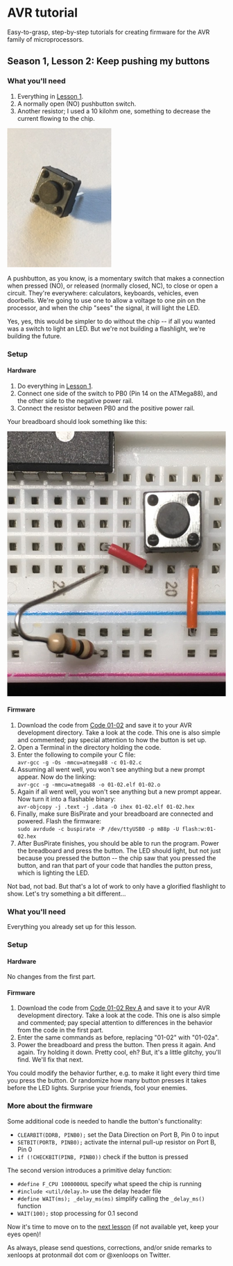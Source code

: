 # AVR tutorial
Easy-to-grasp, step-by-step tutorials for creating firmware for the AVR family of microprocessors.

## Season 1, Lesson 2: Keep pushing my buttons

### What you'll need

1. Everything in [Lesson 1](01-01-LED-light.md).
1. A normally open (NO) pushbutton switch.
1. Another resistor; I used a 10 kilohm one, something to decrease the current flowing to the chip.

![Button](images/01-02-button.jpg)

A pushbutton, as you know, is a momentary switch that makes a connection when pressed (NO), or released (normally closed, NC), to close or open a circuit. They're everywhere: calculators, keyboards, vehicles, even doorbells. We're going to use one to allow a voltage to one pin on the processor, and when the chip "sees" the signal, it will light the LED.

Yes, yes, this would be simpler to do without the chip -- if all you wanted was a switch to light an LED. But we're not building a flashlight, we're building the future.

### Setup
#### Hardware
1. Do everything in [Lesson 1](01-01-LED-light.md).
1. Connect one side of the switch to PB0 (Pin 14 on the ATMega88), and the other side to the negative power rail.
1. Connect the resistor between PB0 and the positive power rail.

Your breadboard should look something like this:

![Button connection closeup](images/01-02-button-connect.jpg)

#### Firmware
1. Download the code from [Code 01-02](code/01-02.c) and save it to your AVR development directory. Take a look at the code. This one is also simple and commented; pay special attention to how the button is set up.
1. Open a Terminal in the directory holding the code.
1. Enter the following to compile your C file:  
`avr-gcc -g -Os -mmcu=atmega88 -c 01-02.c`
1. Assuming all went well, you won't see anything but a new prompt appear. Now do the linking:  
`avr-gcc -g -mmcu=atmega88 -o 01-02.elf 01-02.o`
1. Again if all went well, you won't see anything but a new prompt appear. Now turn it into a flashable binary:  
`avr-objcopy -j .text -j .data -O ihex 01-02.elf 01-02.hex`
1. Finally, make sure BisPirate and your breadboard are connected and powered. Flash the firmware:  
`sudo avrdude -c buspirate -P /dev/ttyUSB0 -p m88p -U flash:w:01-02.hex`
1. After BusPirate finishes, you should be able to run the program. Power the breadboard and press the button. The LED should light, but not just because you pressed the button -- the chip saw that you pressed the button, and ran that part of your code that handles the putton press, which is lighting the LED. 

Not bad, not bad. But that's a lot of work to only have a glorified flashlight to show. Let's try something a bit different...

### What you'll need
Everything you already set up for this lesson.

### Setup
#### Hardware
No changes from the first part.

#### Firmware
1. Download the code from [Code 01-02 Rev A](code/01-02a.c) and save it to your AVR development directory. Take a look at the code. This one is also simple and commented; pay special attention to differences in the behavior from the code in the first part.
1. Enter the same commands as before, replacing "01-02" with "01-02a".
1. Power the breadboard and press the button. Then press it again. And again. Try holding it down. Pretty cool, eh? But, it's a little glitchy, you'll find. We'll fix that next.

You could modify the behavior further, e.g. to make it light every third time you press the button. Or randomize how many button presses it takes before the LED lights. Surprise your friends, fool your enemies.

### More about the firmware
Some additional code is needed to handle the button's functionality:

* `CLEARBIT(DDRB, PINB0);` set the Data Direction on Port B, Pin 0 to input
* `SETBIT(PORTB, PINB0);` activate the internal pull-up resistor on Port B, Pin 0
* `if (!CHECKBIT(PINB, PINB0))` check if the button is pressed

The second version introduces a primitive delay function:

* `#define F_CPU 1000000UL` specify what speed the chip is running
* `#include <util/delay.h>` use the delay header file
* `#define WAIT(ms); _delay_ms(ms)` simplify calling the `_delay_ms()` function
* `WAIT(100);` stop processing for 0.1 second


Now it's time to move on to the [next lesson](01-03-LED-button-int.md) (if not available yet, keep your eyes open)!

As always, please send questions, corrections, and/or snide remarks to xenloops at protonmail dot com or @xenloops on Twitter.

